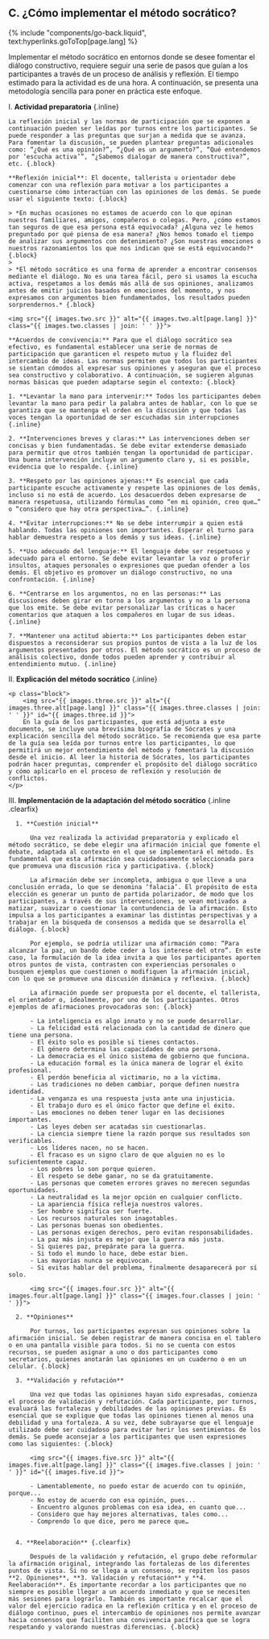 ## C. ¿Cómo implementar el método socrático?
{% include "components/go-back.liquid", text:hyperlinks.goToTop[page.lang] %}

Implementar el método socrático en entornos donde se desee fomentar el diálogo constructivo, requiere seguir una serie de pasos que guían a los participantes a través de un proceso de análisis y reflexión. El tiempo estimado para la actividad es de una hora. A continuación, se presenta una metodología sencilla para poner en práctica este enfoque.

I.  **Actividad preparatoria** {.inline}

    La reflexión inicial y las normas de participación que se exponen a continuación pueden ser leídas por turnos entre los participantes. Se puede responder a las preguntas que surjan a medida que se avanza. Para fomentar la discusión, se pueden plantear preguntas adicionales como: “¿Qué es una opinión?”, “¿Qué es un argumento?”, “Qué entendemos por ‘escucha activa’”, “¿Sabemos dialogar de manera constructiva?”, etc. {.block}

    **Reflexión inicial**: El docente, tallerista u orientador debe comenzar con una reflexión para motivar a los participantes a cuestionarse cómo interactúan con las opiniones de los demás. Se puede usar el siguiente texto: {.block}

    > *En muchas ocasiones no estamos de acuerdo con lo que opinan nuestros familiares, amigos, compañeros o colegas. Pero, ¿cómo estamos tan seguros de que esa persona está equivocada? ¿Alguna vez le hemos preguntado por qué piensa de esa manera? ¿Nos hemos tomado el tiempo de analizar sus argumentos con detenimiento? ¿Son nuestras emociones o nuestros razonamientos los que nos indican que se está equivocando?* {.block}
    >
    > *El método socrático es una forma de aprender a encontrar consensos mediante el diálogo. No es una tarea fácil, pero si usamos la escucha activa, respetamos a los demás más allá de sus opiniones, analizamos antes de emitir juicios basados en emociones del momento, y nos expresamos con argumentos bien fundamentados, los resultados pueden sorprendernos.* {.block}

    <img src="{{ images.two.src }}" alt="{{ images.two.alt[page.lang] }}" class="{{ images.two.classes | join: ' ' }}">

    **Acuerdos de convivencia:** Para que el diálogo socrático sea efectivo, es fundamental establecer una serie de normas de participación que garanticen el respeto mutuo y la fluidez del intercambio de ideas. Las normas permiten que todos los participantes se sientan cómodos al expresar sus opiniones y aseguran que el proceso sea constructivo y colaborativo. A continuación, se sugieren algunas normas básicas que pueden adaptarse según el contexto: {.block}

    1. **Levantar la mano para intervenir:** Todos los participantes deben levantar la mano para pedir la palabra antes de hablar, con lo que se garantiza que se mantenga el orden en la discusión y que todas las voces tengan la oportunidad de ser escuchadas sin interrupciones {.inline}

    2. **Intervenciones breves y claras:** Las intervenciones deben ser concisas y bien fundamentadas. Se debe evitar extenderse demasiado para permitir que otros también tengan la oportunidad de participar. Una buena intervención incluye un argumento claro y, si es posible, evidencia que lo respalde. {.inline}

    3. **Respeto por las opiniones ajenas:** Es esencial que cada participante escuche activamente y respete las opiniones de los demás, incluso si no está de acuerdo. Los desacuerdos deben expresarse de manera respetuosa, utilizando fórmulas como “en mi opinión, creo que…” o “considero que hay otra perspectiva…”. {.inline}

    4. **Evitar interrupciones:** No se debe interrumpir a quien está hablando. Todas las opiniones son importantes. Esperar el turno para hablar demuestra respeto a los demás y sus ideas. {.inline}

    5. **Uso adecuado del lenguaje:** El lenguaje debe ser respetuoso y adecuado para el entorno. Se debe evitar levantar la voz o proferir insultos, ataques personales o expresiones que puedan ofender a los demás. El objetivo es promover un diálogo constructivo, no una confrontación. {.inline}

    6. **Centrarse en los argumentos, no en las personas:** Las discusiones deben girar en torno a los argumentos y no a la persona que los emite. Se debe evitar personalizar las críticas o hacer comentarios que ataquen a los compañeros en lugar de sus ideas. {.inline}

    7. **Mantener una actitud abierta:** Los participantes deben estar dispuestos a reconsiderar sus propios puntos de vista a la luz de los argumentos presentados por otros. El método socrático es un proceso de análisis colectivo, donde todos pueden aprender y contribuir al entendimiento mutuo. {.inline}

II. **Explicación del método socrático** {.inline}

    <p class="block">
        <img src="{{ images.three.src }}" alt="{{ images.three.alt[page.lang] }}" class="{{ images.three.classes | join: ' ' }}" id="{{ images.three.id }}">
        En la guía de los participantes, que está adjunta a este documento, se incluye una brevísima biografía de Sócrates y una explicación sencilla del método socrático. Se recomienda que esa parte de la guía sea leída por turnos entre los participantes, lo que permitirá un mejor entendimiento del método y fomentará la discusión desde el inicio. Al leer la historia de Sócrates, los participantes podrán hacer preguntas, comprender el propósito del diálogo socrático y cómo aplicarlo en el proceso de reflexión y resolución de conflictos.
    </p>

III.  **Implementación de la adaptación del método socrático** {.inline .clearfix}

      1. **Cuestión inicial**
        
          Una vez realizada la actividad preparatoria y explicado el método socrático, se debe elegir una afirmación inicial que fomente el debate, adaptada al contexto en el que se implementará el método. Es fundamental que esta afirmación sea cuidadosamente seleccionada para que promueva una discusión rica y participativa. {.block}
          
          La afirmación debe ser incompleta, ambigua o que lleve a una conclusión errada, lo que se denomina ‘falacia’. El propósito de esta elección es generar un punto de partida polarizador, de modo que los participantes, a través de sus intervenciones, se vean motivados a matizar, suavizar o cuestionar la contundencia de la afirmación. Esto impulsa a los participantes a examinar las distintas perspectivas y a trabajar en la búsqueda de consensos a medida que se desarrolla el diálogo. {.block}
          
          Por ejemplo, se podría utilizar una afirmación como: “Para alcanzar la paz, un bando debe ceder a los interese del otro”. En este caso, la formulación de la idea invita a que los participantes aporten otros puntos de vista, contrasten con experiencias personales o busquen ejemplos que cuestionen o modifiquen la afirmación inicial, con lo que se promueve una discusión dinámica y reflexiva. {.block}
          
          La afirmación puede ser propuesta por el docente, el tallerista, el orientador o, idealmente, por uno de los participantes. Otros ejemplos de afirmaciones provocadoras son: {.block}

          - La inteligencia es algo innato y no se puede desarrollar.
          - La felicidad está relacionada con la cantidad de dinero que tiene una persona.
          - El éxito solo es posible si tienes contactos.
          - El género determina las capacidades de una persona.
          - La democracia es el único sistema de gobierno que funciona.
          - La educación formal es la única manera de lograr el éxito profesional.
          - El perdón beneficia al victimario, no a la víctima.
          - Las tradiciones no deben cambiar, porque definen nuestra identidad.
          - La venganza es una respuesta justa ante una injusticia.
          - El trabajo duro es el único factor que define el éxito.
          - Las emociones no deben tener lugar en las decisiones importantes.
          - Las leyes deben ser acatadas sin cuestionarlas.
          - La ciencia siempre tiene la razón porque sus resultados son verificables.
          - Los líderes nacen, no se hacen.
          - El fracaso es un signo claro de que alguien no es lo suficientemente capaz.
          - Los pobres lo son porque quieren.
          - El respeto se debe ganar, no se da gratuitamente.
          - Las personas que cometen errores graves no merecen segundas oportunidades.
          - La neutralidad es la mejor opción en cualquier conflicto.
          - La apariencia física refleja nuestros valores.
          - Ser hombre significa ser fuerte.
          - Los recursos naturales son inagotables.
          - Las personas buenas son obedientes.
          - Las personas exigen derechos, pero evitan responsabilidades.
          - La paz más injusta es mejor que la guerra más justa.
          - Si quieres paz, prepárate para la guerra.
          - Si todo el mundo lo hace, debe estar bien.
          - Las mayorías nunca se equivocan.
          - Si evitas hablar del problema, finalmente desaparecerá por sí solo.

          <img src="{{ images.four.src }}" alt="{{ images.four.alt[page.lang] }}" class="{{ images.four.classes | join: ' ' }}">

      2. **Opiniones** 

          Por turnos, los participantes expresan sus opiniones sobre la afirmación inicial. Se deben registrar de manera concisa en el tablero o en una pantalla visible para todos. Si no se cuenta con estos recursos, se pueden asignar a uno o dos participantes como secretarios, quienes anotarán las opiniones en un cuaderno o en un celular. {.block}

      3. **Validación y refutación** 

          Una vez que todas las opiniones hayan sido expresadas, comienza el proceso de validación y refutación. Cada participante, por turnos, evaluará las fortalezas y debilidades de las opiniones previas. Es esencial que se explique que todas las opiniones tienen al menos una debilidad y una fortaleza. A su vez, debe subrayarse que el lenguaje utilizado debe ser cuidadoso para evitar herir los sentimientos de los demás. Se puede aconsejar a los participantes que usen expresiones como las siguientes: {.block}
          
          <img src="{{ images.five.src }}" alt="{{ images.five.alt[page.lang] }}" class="{{ images.five.classes | join: ' ' }}" id="{{ images.five.id }}">
         
          - Lamentablemente, no puedo estar de acuerdo con tu opinión, porque...
          - No estoy de acuerdo con esa opinión, pues...
          - Encuentro algunos problemas con esa idea, en cuanto que...
          - Considero que hay mejores alternativas, tales como...
          - Comprendo lo que dice, pero me parece que…
        

      4. **Reelaboración** {.clearfix}

          Después de la validación y refutación, el grupo debe reformular la afirmación original, integrando las fortalezas de los diferentes puntos de vista. Si no se llega a un consenso, se repiten los pasos **2. Opiniones**, **3. Validación y refutación** y **4. Reelaboración**. Es importante recordar a los participantes que no siempre es posible llegar a un acuerdo inmediato y que se necesiten más sesiones para lograrlo. También es importante recalcar que el valor del ejercicio radica en la reflexión crítica y en el proceso de diálogo continuo, pues el intercambio de opiniones nos permite avanzar hacia consensos que faciliten una convivencia pacífica que se logra respetando y valorando nuestras diferencias. {.block}

